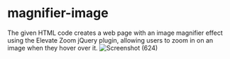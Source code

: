 # magnifier-image
The given HTML code creates a web page with an image magnifier effect using the Elevate Zoom jQuery plugin, allowing users to zoom in on an image when they hover over it.
![Screenshot (624)](https://github.com/RIDA-4All/magnifier-image/assets/123807873/e1e9101c-2765-4fac-bcce-af44ff3fd9d0)
